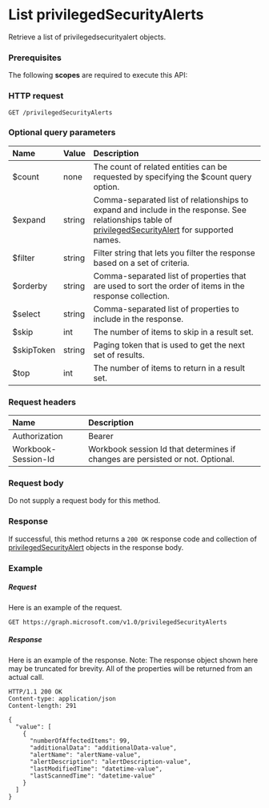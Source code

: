 # List privilegedSecurityAlerts

Retrieve a list of privilegedsecurityalert objects.
### Prerequisites
The following **scopes** are required to execute this API: 
### HTTP request
<!-- { "blockType": "ignored" } -->
```http
GET /privilegedSecurityAlerts
```
### Optional query parameters
|Name|Value|Description|
|:---------------|:--------|:-------|
|$count|none|The count of related entities can be requested by specifying the $count query option.|
|$expand|string|Comma-separated list of relationships to expand and include in the response. See relationships table of [privilegedSecurityAlert](../resources/privilegedsecurityalert.md) for supported names. |
|$filter|string|Filter string that lets you filter the response based on a set of criteria.|
|$orderby|string|Comma-separated list of properties that are used to sort the order of items in the response collection.|
|$select|string|Comma-separated list of properties to include in the response.|
|$skip|int|The number of items to skip in a result set.|
|$skipToken|string|Paging token that is used to get the next set of results.|
|$top|int|The number of items to return in a result set.|

### Request headers
| Name      |Description|
|:----------|:----------|
| Authorization  | Bearer <code>|
| Workbook-Session-Id  | Workbook session Id that determines if changes are persisted or not. Optional.|

### Request body
Do not supply a request body for this method.
### Response
If successful, this method returns a `200 OK` response code and collection of [privilegedSecurityAlert](../resources/privilegedsecurityalert.md) objects in the response body.
### Example
##### Request
Here is an example of the request.
<!-- {
  "blockType": "request",
  "name": "get_privilegedsecurityalerts"
}-->
```http
GET https://graph.microsoft.com/v1.0/privilegedSecurityAlerts
```
##### Response
Here is an example of the response. Note: The response object shown here may be truncated for brevity. All of the properties will be returned from an actual call.
<!-- {
  "blockType": "response",
  "truncated": true,
  "@odata.type": "microsoft.graph.privilegedSecurityAlert",
  "isCollection": true
} -->
```http
HTTP/1.1 200 OK
Content-type: application/json
Content-length: 291

{
  "value": [
    {
      "numberOfAffectedItems": 99,
      "additionalData": "additionalData-value",
      "alertName": "alertName-value",
      "alertDescription": "alertDescription-value",
      "lastModifiedTime": "datetime-value",
      "lastScannedTime": "datetime-value"
    }
  ]
}
```

<!-- uuid: 8fcb5dbc-d5aa-4681-8e31-b001d5168d79
2015-10-25 14:57:30 UTC -->
<!-- {
  "type": "#page.annotation",
  "description": "List privilegedSecurityAlerts",
  "keywords": "",
  "section": "documentation",
  "tocPath": ""
}-->